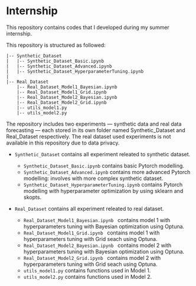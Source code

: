 # Internship
This repository contains codes that I developed during my summer internship.

This repository is structured as followed:
```
|-- Synthetic_Dataset
|   |-- Synthetic_Dataset_Basic.ipynb
|   |-- Synthetic_Dataset_Advanced.ipynb
|   |-- Synthetic_Dataset_HyperparameterTuning.ipynb
|
|-- Real_Dataset
    |-- Real_Dataset_Model1_Bayesian.ipynb 
    |-- Real_Dataset_Model1_Grid.ipynb 
    |-- Real_Dataset_Model2_Bayesian.ipynb 
    |-- Real_Dataset_Model2_Grid.ipynb 
    |-- utils_model1.py
    |-- utils_model2.py
```

The repository includes two experiments — synthetic data and real data forecasting — each stored in its own folder named Synthetic_Dataset and Real_Dataset respectively. The real dataset used experiments is not available in this repository due to data privacy.

- ``Synthetic_Dataset`` contains all experiment releated to synthetic dataset. 
    - ``Synthetic_Dataset_Basic.ipynb`` contains basic Pytorch modelling.
    - ``Synthetic_Dataset_Advanced.ipynb`` contains more advanced Pytorch modelling: involves with more complex synthetic dataset.
    - ``Synthetic_Dataset_HyperparameterTuning.ipynb`` contains Pytorch modelling with hyperparameter optimization by using sklearn and skopts.

- ``Real_Dataset`` contains all experiment releated to real dataset. 
    - ``Real_Dataset_Model1_Bayesian.ipynb `` contains model 1 with hyperparameters tuning with Bayesian optimization using Optuna.
    - ``Real_Dataset_Model1_Grid.ipynb `` contains model 1 with hyperparameters tuning with Grid seach using Optuna.
    - ``Real_Dataset_Model2_Bayesian.ipynb `` contains model 2 with hyperparameters tuning with Bayesian optimization using Optuna.
    - ``Real_Dataset_Model2_Grid.ipynb `` contains model 2 with hyperparameters tuning with Grid seach using Optuna.
    - ``utils_model1.py`` contains functions used in Model 1.
    - ``utils_model2.py`` contains functions used in Model 2.

